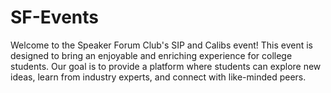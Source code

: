 # SF-Events

<p>Welcome to the Speaker Forum Club's SIP and Calibs event! This event is designed to bring  an enjoyable and enriching experience for college students. Our goal is to provide a platform where students can explore new ideas, learn from industry experts, and connect with like-minded peers.</p>
